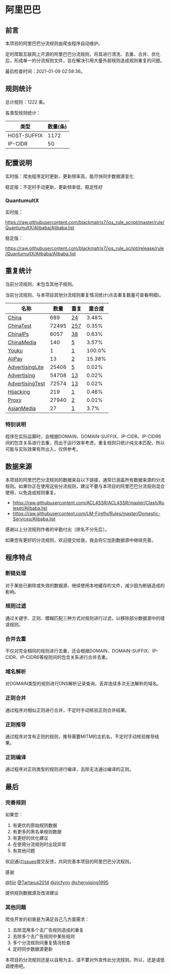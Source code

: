 # 阿里巴巴

## 前言

本项目的阿里巴巴分流规则由爬虫程序自动维护。

定时爬取互联网上开源的阿里巴巴分流规则，将其进行清洗、去重、合并、优化后，形成单一的分流规则文件，旨在解决引用大量外部规则造成规则重复的问题。



最后检查时间：2021-01-09 02:58:36。

## 规则统计

总计规则：1222 条。

各类型规则统计：

| 类型 | 数量(条) |
| ---- | ---- |
| HOST-SUFFIX | 1172 |
| IP-CIDR | 50 |
## 配置说明

实时版：爬虫程序定时更新，更新频率高，能尽快同步数据源变化

稳定版：不定时手动更新，更新频率低，稳定性好

### QuantumultX 
实时版：

https://raw.githubusercontent.com/blackmatrix7/ios_rule_script/master/rule/QuantumultX/Alibaba/Alibaba.list

稳定版：

https://raw.githubusercontent.com/blackmatrix7/ios_rule_script/release/rule/QuantumultX/Alibaba/Alibaba.list

## 重复统计


当前分流规则，未包含其他子规则。


当前分流规则，与本项目其他分流规则重复情况统计(点击重复数量可查看明细)。



| 名称 | 数量 | 重复 | 重合度 |
| ---- | ---- | ---- | ------ |
|  [China](https://github.com/blackmatrix7/ios_rule_script/tree/master/rule/QuantumultX/China)    | 689   | [24](https://raw.githubusercontent.com/blackmatrix7/ios_rule_script/master/rule/QuantumultX/Alibaba/Alibaba_Repeat.list)   |   3.48% |
|  [ChinaTest](https://github.com/blackmatrix7/ios_rule_script/tree/master/rule/QuantumultX/ChinaTest)    | 72495   | [257](https://raw.githubusercontent.com/blackmatrix7/ios_rule_script/master/rule/QuantumultX/Alibaba/Alibaba_Repeat.list)   |   0.35% |
|  [ChinaIPs](https://github.com/blackmatrix7/ios_rule_script/tree/master/rule/QuantumultX/ChinaIPs)    | 6057   | [38](https://raw.githubusercontent.com/blackmatrix7/ios_rule_script/master/rule/QuantumultX/Alibaba/Alibaba_Repeat.list)   |   0.63% |
|  [ChinaMedia](https://github.com/blackmatrix7/ios_rule_script/tree/master/rule/QuantumultX/ChinaMedia)    | 140   | [5](https://raw.githubusercontent.com/blackmatrix7/ios_rule_script/master/rule/QuantumultX/Alibaba/Alibaba_Repeat.list)   |   3.57% |
|  [Youku](https://github.com/blackmatrix7/ios_rule_script/tree/master/rule/QuantumultX/Youku)    | 1   | [1](https://raw.githubusercontent.com/blackmatrix7/ios_rule_script/master/rule/QuantumultX/Alibaba/Alibaba_Repeat.list)   |   100.0% |
|  [AliPay](https://github.com/blackmatrix7/ios_rule_script/tree/master/rule/QuantumultX/AliPay)    | 13   | [2](https://raw.githubusercontent.com/blackmatrix7/ios_rule_script/master/rule/QuantumultX/Alibaba/Alibaba_Repeat.list)   |   15.38% |
|  [AdvertisingLite](https://github.com/blackmatrix7/ios_rule_script/tree/master/rule/QuantumultX/AdvertisingLite)    | 25406   | [5](https://raw.githubusercontent.com/blackmatrix7/ios_rule_script/master/rule/QuantumultX/Alibaba/Alibaba_Repeat.list)   |   0.02% |
|  [Advertising](https://github.com/blackmatrix7/ios_rule_script/tree/master/rule/QuantumultX/Advertising)    | 54708   | [13](https://raw.githubusercontent.com/blackmatrix7/ios_rule_script/master/rule/QuantumultX/Alibaba/Alibaba_Repeat.list)   |   0.02% |
|  [AdvertisingTest](https://github.com/blackmatrix7/ios_rule_script/tree/master/rule/QuantumultX/AdvertisingTest)    | 72574   | [13](https://raw.githubusercontent.com/blackmatrix7/ios_rule_script/master/rule/QuantumultX/Alibaba/Alibaba_Repeat.list)   |   0.02% |
|  [Hijacking](https://github.com/blackmatrix7/ios_rule_script/tree/master/rule/QuantumultX/Hijacking)    | 219   | [1](https://raw.githubusercontent.com/blackmatrix7/ios_rule_script/master/rule/QuantumultX/Alibaba/Alibaba_Repeat.list)   |   0.46% |
|  [Proxy](https://github.com/blackmatrix7/ios_rule_script/tree/master/rule/QuantumultX/Proxy)    | 27940   | [2](https://raw.githubusercontent.com/blackmatrix7/ios_rule_script/master/rule/QuantumultX/Alibaba/Alibaba_Repeat.list)   |   0.01% |
|  [AsianMedia](https://github.com/blackmatrix7/ios_rule_script/tree/master/rule/QuantumultX/AsianMedia)    | 27   | [1](https://raw.githubusercontent.com/blackmatrix7/ios_rule_script/master/rule/QuantumultX/Alibaba/Alibaba_Repeat.list)   |   3.7% |
### 特别说明
程序在实际运算时，会根据DOMAIN、DOMAIN-SUFFIX、IP-CIDR、IP-CIDR6间的包含关系进行去重，而出于运行效率考虑，重复规则只统计纯文本匹配，所以可能与实际效果有所出入，仅供参考。

## 数据来源

本项目的阿里巴巴分流规则的数据来自以下链接，通常已涵盖所有数据来源的分流规则。如果你正在使用这些分流规则，建议不要与本项目的阿里巴巴分流规则混合使用，以免造成规则重复。

- https://raw.githubusercontent.com/ACL4SSR/ACL4SSR/master/Clash/Ruleset/Alibaba.list
- https://raw.githubusercontent.com/LM-Firefly/Rules/master/Domestic-Services/Alibaba.list


感谢以上分流规则作者的辛勤付出（排名不分先后）。

如果您有更好的分流规则，欢迎提交给我，我会将它加到数据源中继续完善。

## 程序特点

### 断链处理

对于某些已删除或失效的数据源，继续使用本地缓存的文件，减少因为断链造成的影响。

### 规则过滤

通过关键字、正则、模糊匹配三种方式对规则进行过滤，以移除部分数据源中的错误规则。

### 合并去重

不仅对完全相同的规则进行去重，还会根据DOMAIN、DOMAIN-SUFFIX、IP-CIDR、IP-CIDR6等规则间的包含关系进行合并去重。

### 域名解析

对DOMAIN类型的规则进行DNS解析记录查询，丢弃连续多次无法解析的域名。

### 正则合并

通过程序对相似正则进行合并，不定时手动核验正则合并结果。

### 正则推导

通过程序对含有正则的规则，推导需要MITM的主机名，不定时手动核验推导结果。

### 正则编译

通过程序对正则类型的规则进行编译，去除无法通过编译的正则。

## 最后

### 完善规则

如果您：

1. 有更优的原始规则数据
2. 有更多的黑名单规则数据
3. 有更好的优化建议
4. 在使用分流规则时出现异常
5. 有其他问题

欢迎通过[issues](https://github.com/blackmatrix7/ios_rule_script/issues/new)提交反馈，共同完善本项目的阿里巴巴分流规则。

感谢

[@fiiir](https://github.com/fiiir) [@Tartarus2014](https://github.com/Tartarus2014) [@zjcfynn](https://github.com/zjcfynn) [@chenyiping1995](https://github.com/chenyiping1995) 

提供规则数据源及改进建议

### 其他问题

爬虫开发的初衷是为满足自己几方面需求：

1. 去除混用多个去广告规则造成的重复
2. 去除多个去广告规则中某些规则
3. 多个分流规则间重复情况检查
4. 定时同步数据源更新

本项目的分流规则还是以自用为主，请不要对外宣传此分流规则。所以，还是请低调使用吧。